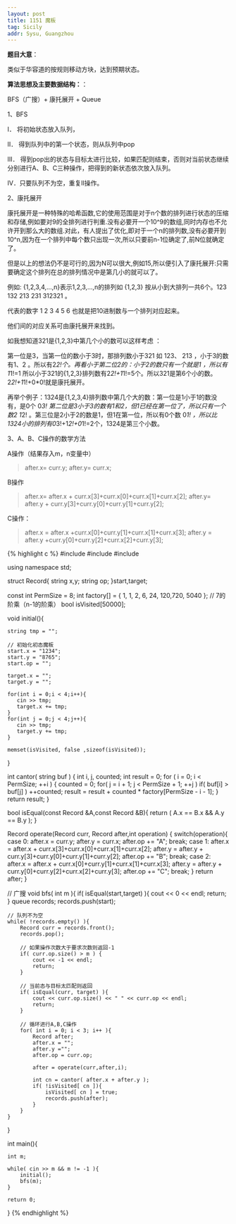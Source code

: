 ```yaml
---
layout: post
title: 1151 魔板
tag: Sicily
addr: Sysu, Guangzhou
---
```


__题目大意__：

类似于华容道的按规则移动方块，达到预期状态。

__算法思想及主要数据结构：__：

BFS（广搜）+ 康托展开 + Queue

1、BFS

I．   将初始状态放入队列，

II．  得到队列中的第一个状态，则从队列中pop

III． 得到pop出的状态与目标太进行比较，如果匹配则结束，否则对当前状态继续分别进行A、B、C三种操作，把得到的新状态依次放入队列。

IV．只要队列不为空，重复II操作。

 2、康托展开

康托展开是一种特殊的哈希函数,它的使用范围是对于n个数的排列进行状态的压缩和存储,例如要对9的全排列进行判重.没有必要开一个10^9的数组,同时内存也不允许开到那么大的数组.对此，有人提出了优化,即对于一个n的排列数,没有必要开到10^n,因为在一个排列中每个数只出现一次,所以只要前n-1位确定了,前N位就确定了。

但是以上的想法仍不是可行的,因为N可以很大,例如15,所以便引入了康托展开:只需要确定这个排列在总的排列情况中是第几小的就可以了。

例如: {1,2,3,4,...,n}表示1,2,3,...,n的排列如 {1,2,3} 按从小到大排列一共6个。123 132 213 231 312321 。

代表的数字 1 2 3 4 5 6 也就是把10进制数与一个排列对应起来。

他们间的对应关系可由康托展开来找到。

如我想知道321是{1,2,3}中第几个小的数可以这样考虑 ：

第一位是3，当第一位的数小于3时，那排列数小于321 如 123、 213 ，小于3的数有1、2 。所以有2*2!个。再看小于第二位2的：小于2的数只有一个就是1 ，所以有1*1!=1 所以小于321的{1,2,3}排列数有2*2!+1*1!=5个。所以321是第6个小的数。 2*2!+1*1!+0*0!就是康托展开。

再举个例子：1324是{1,2,3,4}排列数中第几个大的数：第一位是1小于1的数没有，是0个 0*3! 第二位是3小于3的数有1和2，但1已经在第一位了，所以只有一个数2 1*2! 。第三位是2小于2的数是1，但1在第一位，所以有0个数 0*1! ，所以比1324小的排列有0*3!+1*2!+0*1!=2个，1324是第三个小数。

3、A、B、C操作的数学方法

A操作（结果存入m，n变量中）

>after.x= curr.y;
after.y= curr.x;

B操作

>after.x= after.x + curr.x[3]+curr.x[0]+curr.x[1]+curr.x[2];
after.y= after.y + curr.y[3]+curr.y[0]+curr.y[1]+curr.y[2];

C操作：

>after.x = after.x +curr.x[0]+curr.y[1]+curr.x[1]+curr.x[3];
after.y = after.y +curr.y[0]+curr.y[2]+curr.x[2]+curr.y[3];

{% highlight c %}
#include <iostream>
#include <cstring>
#include <queue>

using namespace std;

struct Record{
    string x,y;
    string op;
}start,target;

const int PermSize = 8;
int factory[] = { 1, 1, 2, 6, 24, 120,720, 5040 }; // 7的阶乘（n-1的阶乘）
bool isVisited[50000];

void initial(){

    string tmp = "";

    // 初始化初态魔板
    start.x = "1234";
    start.y = "8765";
    start.op = "";

    target.x = "";
    target.y = "";

    for(int i = 0;i < 4;i++){
       cin >> tmp;
       target.x += tmp;
    }
    for(int j = 0;j < 4;j++){
       cin >> tmp;
       target.y += tmp;
    }

    memset(isVisited, false ,sizeof(isVisited));
}

int cantor( string buf )
{
    int i, j, counted;
    int result = 0;
    for ( i = 0; i < PermSize; ++i )
    {
        counted = 0;
        for( j = i + 1; j < PermSize + 1; ++j )
            if( buf[i] > buf[j] )
                ++counted;
        result = result + counted * factory[PermSize - i - 1];
    }
    return result;
}

bool isEqual(const Record &A,const Record &B){
    return ( A.x == B.x && A.y == B.y );
}

Record operate(Record curr, Record after,int operation)
{
    switch(operation){
        case 0:
            after.x = curr.y;
            after.y = curr.x;
            after.op += "A";
            break;
        case 1:
            after.x = after.x + curr.x[3]+curr.x[0]+curr.x[1]+curr.x[2];
            after.y = after.y + curr.y[3]+curr.y[0]+curr.y[1]+curr.y[2];
            after.op += "B";
            break;
        case 2:
            after.x = after.x + curr.x[0]+curr.y[1]+curr.x[1]+curr.x[3];
            after.y = after.y + curr.y[0]+curr.y[2]+curr.x[2]+curr.y[3];
            after.op += "C";
            break;
    }
    return after;
}

// 广搜
void bfs( int m ){
    if( isEqual(start,target) ){
        cout << 0 << endl;
        return;
    }
    queue<Record> records;
    records.push(start);

    // 队列不为空
    while( !records.empty() ){
        Record curr = records.front();
        records.pop();

        // 如果操作次数大于要求次数则返回-1
        if( curr.op.size() > m ) {
            cout << -1 << endl;
            return;
        }

        // 当前态与目标太匹配则返回
        if( isEqual(curr, target) ){
            cout << curr.op.size() << " " << curr.op << endl;
            return;
        }

        // 循环进行A,B,C操作
        for( int i = 0; i < 3; i++ ){
            Record after;
            after.x = "";
            after.y ="";
            after.op = curr.op;

            after = operate(curr,after,i);

            int cn = cantor( after.x + after.y );
            if( !isVisited[ cn ]){
                isVisited[ cn ] = true;
                records.push(after);
            }
        }
    }
}

int main(){

    int m;

    while( cin >> m && m != -1 ){
        initial();
        bfs(m);
    }

    return 0;
}
{% endhighlight %}
